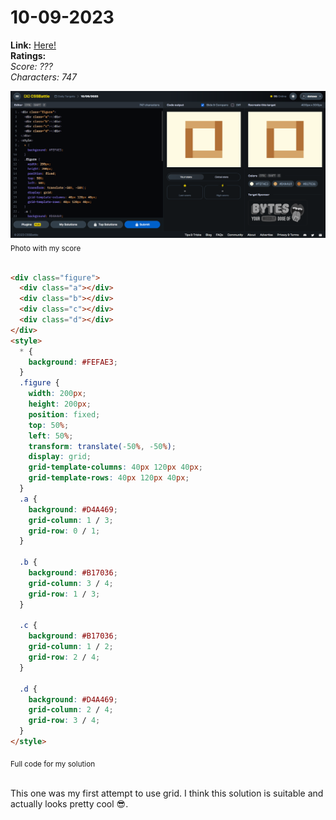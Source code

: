 # 10-09-2023

**Link:** [Here!](https://cssbattle.dev/play/Xt3tUGrdPbbhpYBBYQPZ)
<br>
**Ratings:**
<br>
*Score: ???*
<br>
*Characters: 747*

![10-09-2023](/daily-targets/10-09-2023/10-09-2023-solution.png)
<sub>Photo with my score</sub>
<br>
<br>

```html
<div class="figure">
  <div class="a"></div>
  <div class="b"></div>
  <div class="c"></div>
  <div class="d"></div>
</div>
<style>
  * {
    background: #FEFAE3;
  }
  .figure {
    width: 200px;
    height: 200px;
    position: fixed;
    top: 50%;
    left: 50%;
    transform: translate(-50%, -50%);
    display: grid;
    grid-template-columns: 40px 120px 40px;
    grid-template-rows: 40px 120px 40px;
  }
  .a {
    background: #D4A469;
    grid-column: 1 / 3;
    grid-row: 0 / 1;
  }

  .b {
    background: #B17036;
    grid-column: 3 / 4;
    grid-row: 1 / 3;
  }

  .c {
    background: #B17036;
    grid-column: 1 / 2;
    grid-row: 2 / 4;
  }

  .d {
    background: #D4A469;
    grid-column: 2 / 4;
    grid-row: 3 / 4;
  }
</style>

```
<sub>Full code for my solution</sub>
<br>
<br>

This one was my first attempt to use grid. I think this solution is suitable and actually looks pretty cool 😎.